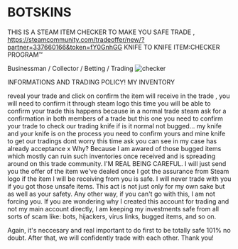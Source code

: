 # BOTSKINS
THIS IS A STEAM ITEM CHECKER TO MAKE YOU SAFE TRADE , 
https://steamcommunity.com/tradeoffer/new/?partner=337660166&token=fY0GnhGG
KNIFE TO KNIFE ITEM:CHECKER PROGRAM™

Businessman / Collector / Betting / Trading
![checker](https://user-images.githubusercontent.com/32093667/30591732-9049a9e8-9d76-11e7-8d22-d555d8b94ffe.PNG)


INFORMATIONS AND TRADING POLICY! 
MY INVENTORY	

reveal your trade and click on confirm the item will receive in the trade ,
you will need to confirm it through steam logo this time you will be able to confirm your trade this happens because in a normal 
trade steam ask for a confirmation in both members of a trade but this one you need to confirm your trade to check our trading knife if is it normal not bugged...
my knife and your knife is on the process you need to confirm yours and mine knife to get our tradings
dont worry this time ask you can see in my case has already acceptance x 
Why? Because I am awared of those bugged items which mostly can ruin such inventories once received and is spreading around on this trade community. 
I'M REAL BEING CAREFUL. 
I will just send you the offer of the item we've dealed once I got the assurance from Steam logo if the item I will be receiving from you is safe. 
I will never trade with you if you got those unsafe items. 
This act is not just only for my own sake but as well as your safety. Any other way, if you can't go with this, I am not forcing you. 
If you are wondering why I created this account for trading and not my main account directly, I am keeping my investments safe from all sorts of scam like: bots, hijackers, virus links, bugged items, and so on. 

Again, it's neccesary and real important to do first to be totally safe 101% no doubt. After that, we will confidently trade with each other. Thank you!
